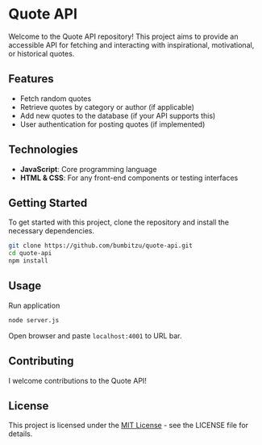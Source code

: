 # Quote API

Welcome to the Quote API repository! This project aims to provide an accessible API for fetching and interacting with inspirational, motivational, or historical quotes.

## Features

- Fetch random quotes
- Retrieve quotes by category or author (if applicable)
- Add new quotes to the database (if your API supports this)
- User authentication for posting quotes (if implemented)

## Technologies

- **JavaScript**: Core programming language
- **HTML & CSS**: For any front-end components or testing interfaces

## Getting Started

To get started with this project, clone the repository and install the necessary dependencies.

```bash
git clone https://github.com/bumbitzu/quote-api.git
cd quote-api
npm install
```

## Usage

Run application

```bash
node server.js
```

Open browser and paste `localhost:4001` to URL bar.

## Contributing

I welcome contributions to the Quote API!

## License

This project is licensed under the [MIT License](LICENSE.md) - see the LICENSE file for details.
